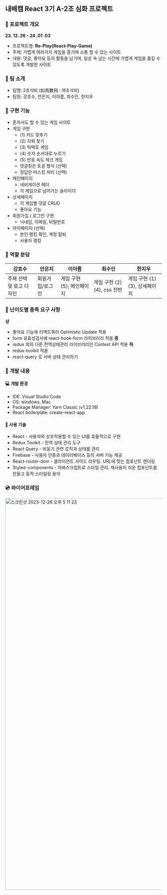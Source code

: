 ## 내배캠 React 3기 A-2조 심화 프로젝트

### 📢 프로젝트 개요

**23. 12. 26 - 24 .01 .03**

- 프로젝트명: **Re-Play(React-Play-Game)**
- 주제: 가볍게 여러가지 게임을 즐기며 소통 할 수 있는 사이트
- 내용: 댓글, 좋아요 등의 활동을 남기며, 일상 속 남는 시간에 가볍게 게임을 즐길 수 있도록 개발한 사이트

### 👥 팀 소개

- 팀명: 2조삭비 (如鳥數飛 : 여조삭비)
- 팀원: 강호수, 안은지, 이아름, 최수인, 한지우

### 👀 구현 기능
- 혼자서도 할 수 있는 게임 사이트
- 게임 구현
    - (1) 카드 맞추기
    - (2) 지뢰 찾기
    - (3) 틱택토 게임
    - (4) 숫자 순서대로 누르기
    - (5) 반응 속도 체크 게임
    - 댓글창은 토글 형식 (선택)
    - 정답만 마스킹 처리 (선택)
- 메인페이지
    - 네비게이션 헤더
    - 각 게임으로 넘어가는 슬라이더
- 상세페이지
    - 각 게임별 댓글 CRUD
    - 좋아요 기능
- 회원가입 / 로그인 구현
    - 닉네임, 이메일, 비밀번호
- 마이페이지 (선택)
    - 본인 랭킹 확인, 계정 탈퇴
    - 사용자 랭킹

### 📝 역할 분담

| 강호수      |   안은지    |         이아름         |        최수인       |        한지우        |
| ----------- | ----------- | ---------------------- | ------------------- | -------------------- |
| 주제 선택 및 로고 디자인 | 회원가입/로그인 | 게임 구현 (5), 메인페이지 | 게임 구현 (2)(4), css 전반 | 게임 구현 (1)(3), 상세페이지 |

### 🔑 난이도별 충족 요구 사항
**상**
- 좋아요 기능에 리액트쿼리 Optimistic Update 적용
- form 유효성검사에 react-hook-form 라이브러리 적용 
**중**
- redux 외의 다른 전역상태관리 라이브러리인 Context API 적용
**하**
- redux-toolkit 적용
- react-query 로 서버 상태 관리하기

### 🚩 개발 내용
#### 💻 개발 환경
- IDE: Visual Studio Code
- OS: windows, Mac
- Package Manager: Yarn Classic (v1.22.19)
- React boilerplate: create-react-app

#### 📌 사용 기술

- React - 사용자와 상호작용할 수 있는 UI를 효율적으로 구현
- Redux Toolkit - 전역 상태 관리 도구
- React Query - 비동기 관련 로직과 상태를 관리
- Firebase - 사용자 인증과 데이터베이스 등의 서버 기능 제공
- React-router-dom - 클라이언트 사이드 라우팅. URL에 맞는 컴포넌트 렌더링
- Styled-components - 자바스크립트로 스타일 관리. 재사용이 쉬운 컴포넌트를 만들고 동적 스타일링 용이

### 💿 와이어프레임
<img width="1260" alt="스크린샷 2023-12-26 오후 5 11 23" src="https://github.com/hanjiwoo/plus_team/assets/147472852/38b55338-523b-41ff-839c-2832403a4cb4">
